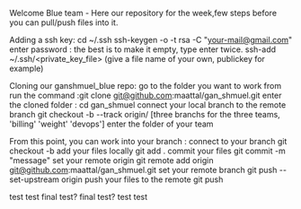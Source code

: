 Welcome Blue team -
Here our repository for the week,few steps before you can pull/push files into it.

Adding a ssh key:
cd ~/.ssh
ssh-keygen -o -t rsa -C "your-mail@gmail.com"
enter password : the best is to make it empty, type enter twice.
ssh-add ~/.ssh/<private_key_file> (give a file name of your own, publickey for example)

Cloning our ganshmuel_blue repo:
go to the folder you want to work from
run the command :git clone git@github.com:maattal/gan_shmuel.git
enter the cloned folder : cd gan_shmuel
connect your local branch to the remote branch git checkout -b <branch> --track origin/<branch>  [three branchs for the three teams, 'billing' 'weight' 'devops']
enter the folder of your team 
  
From this point, you can work into your branch :
connect to your branch git checkout -b <branch>
add your files locally git add .
commit your files git commit -m "message" <commit>
set your remote origin git remote add origin git@github.com:maattal/gan_shmuel.git
set your remote branch git push --set-upstream origin <branch>
push your files to the remote git push

test
test
final test?
final test?
test
test
